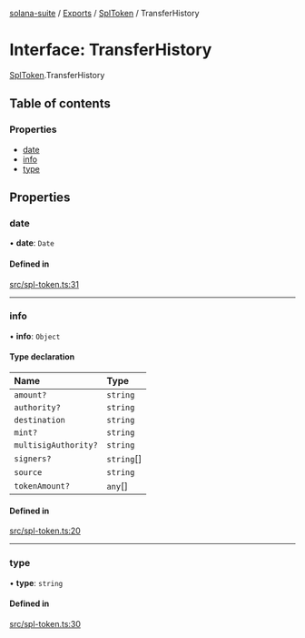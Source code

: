 [solana-suite](../README.md) / [Exports](../modules.md) / [SplToken](../modules/SplToken.md) / TransferHistory

# Interface: TransferHistory

[SplToken](../modules/SplToken.md).TransferHistory

## Table of contents

### Properties

- [date](SplToken.TransferHistory.md#date)
- [info](SplToken.TransferHistory.md#info)
- [type](SplToken.TransferHistory.md#type)

## Properties

### date

• **date**: `Date`

#### Defined in

[src/spl-token.ts:31](https://github.com/fukaoi/solana-suite/blob/25d3582/src/spl-token.ts#L31)

___

### info

• **info**: `Object`

#### Type declaration

| Name | Type |
| :------ | :------ |
| `amount?` | `string` |
| `authority?` | `string` |
| `destination` | `string` |
| `mint?` | `string` |
| `multisigAuthority?` | `string` |
| `signers?` | `string`[] |
| `source` | `string` |
| `tokenAmount?` | `any`[] |

#### Defined in

[src/spl-token.ts:20](https://github.com/fukaoi/solana-suite/blob/25d3582/src/spl-token.ts#L20)

___

### type

• **type**: `string`

#### Defined in

[src/spl-token.ts:30](https://github.com/fukaoi/solana-suite/blob/25d3582/src/spl-token.ts#L30)
